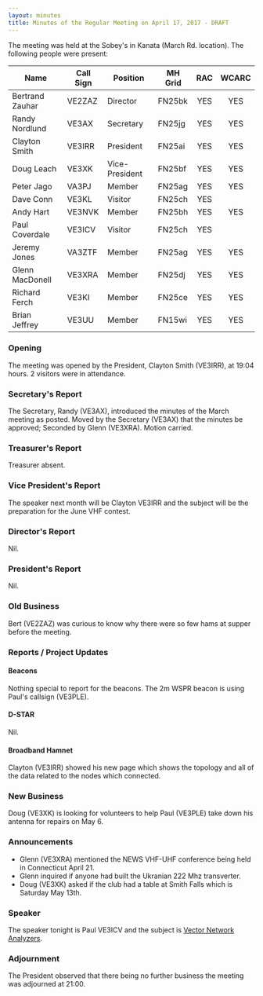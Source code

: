 ```yaml
---
layout: minutes
title: Minutes of the Regular Meeting on April 17, 2017 - DRAFT
---
```


The meeting was held at the Sobey's in Kanata (March Rd. location).
The following people were present:

| Name             | Call Sign | Position       | MH Grid | RAC | WCARC |
|------------------|-----------|----------------|---------|:---:|:-----:|
| Bertrand Zauhar  | VE2ZAZ    | Director       | FN25bk  | YES |  YES  |
| Randy Nordlund   | VE3AX     | Secretary      | FN25jg  | YES |  YES  |
| Clayton Smith    | VE3IRR    | President      | FN25ai  | YES |  YES  |
| Doug Leach       | VE3XK     | Vice-President | FN25bf  | YES |  YES  |
| Peter Jago       | VA3PJ     | Member         | FN25ag  | YES |  YES  |
| Dave Conn        | VE3KL     | Visitor        | FN25ch  | YES |       |
| Andy Hart        | VE3NVK    | Member         | FN25bh  | YES |  YES  |
| Paul Coverdale   | VE3ICV    | Visitor        | FN25ch  | YES |       |
| Jeremy Jones     | VA3ZTF    | Member         | FN25ag  | YES |  YES  |
| Glenn MacDonell  | VE3XRA    | Member         | FN25dj  | YES |  YES  |
| Richard Ferch    | VE3KI     | Member         | FN25ce  | YES |  YES  |
| Brian Jeffrey    | VE3UU     | Member         | FN15wi  | YES |  YES  |

### Opening

The meeting was opened by the President, Clayton Smith (VE3IRR), at 19:04 hours.
2 visitors were in attendance.

### Secretary's Report

The Secretary, Randy (VE3AX), introduced the minutes of the March meeting as posted.
Moved by the Secretary (VE3AX) that the minutes be approved; Seconded by Glenn (VE3XRA).
Motion carried.

### Treasurer's Report

Treasurer absent.

### Vice President's Report

The speaker next month will be Clayton VE3IRR and the subject will be the preparation for the June VHF contest.

### Director's Report

Nil.

### President's Report

Nil.

### Old Business

Bert (VE2ZAZ) was curious to know why there were so few hams at supper before the meeting.

### Reports / Project Updates

#### Beacons

Nothing special to report for the beacons.
The 2m WSPR beacon is using Paul's callsign (VE3PLE).

#### D-STAR

Nil.

#### Broadband Hamnet

Clayton (VE3IRR) showed his new page which shows the topology and all of the data related to the nodes which connected.

### New Business

Doug (VE3XK) is looking for volunteers to help Paul (VE3PLE) take down his antenna for repairs on May 6.

### Announcements

* Glenn (VE3XRA) mentioned the NEWS VHF-UHF conference being held in Connecticut April 21.
* Glenn inquired if anyone had built the Ukranian 222 Mhz transverter.
* Doug (VE3XK) asked if the club had a table at Smith Falls which is Saturday May 13th.

### Speaker

The speaker tonight is Paul VE3ICV and the subject is [Vector Network Analyzers](../presentations/ve3icv_vector_network_analyzers.pdf).

### Adjournment

The President observed that there being no further business the meeting was
adjourned at 21:00.
